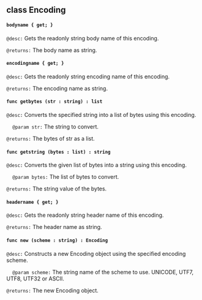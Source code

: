 ## class Encoding

#### ```bodyname { get; }```


```@desc:``` Gets the readonly string body name of this encoding.

```@returns:``` The body name as string.

#### ```encodingname { get; }```


```@desc:``` Gets the readonly string encoding name of this encoding.

```@returns:``` The encoding name as string.

#### ```func getbytes (str : string) : list```


```@desc:``` Converts the specified string into a list of bytes using this encoding.

&nbsp;&nbsp;&nbsp;&nbsp;```@param str:``` The string to convert.

```@returns:``` The bytes of str as a list.

#### ```func getstring (bytes : list) : string```


```@desc:``` Converts the given list of bytes into a string using this encoding.

&nbsp;&nbsp;&nbsp;&nbsp;```@param bytes:``` The list of bytes to convert.

```@returns:``` The string value of the bytes.

#### ```headername { get; }```


```@desc:``` Gets the readonly string header name of this encoding.

```@returns:``` The header name as string.

#### ```func new (scheme : string) : Encoding```


```@desc:``` Constructs a new Encoding object using the specified encoding scheme.

&nbsp;&nbsp;&nbsp;&nbsp;```@param scheme:``` The string name of the scheme to use. UNICODE, UTF7, UTF8, UTF32 or ASCII.

```@returns:``` The new Encoding object.

